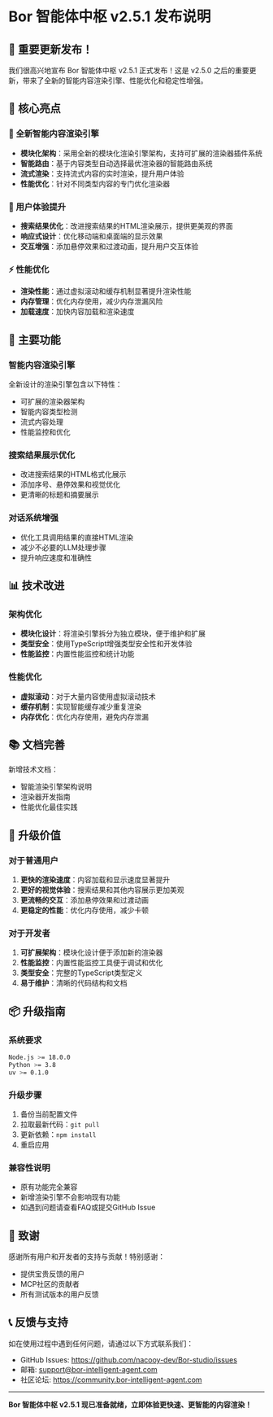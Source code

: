 # Bor 智能体中枢 v2.5.1 发布说明

## 🎉 重要更新发布！

我们很高兴地宣布 Bor 智能体中枢 v2.5.1 正式发布！这是 v2.5.0 之后的重要更新，带来了全新的智能内容渲染引擎、性能优化和稳定性增强。

## 🌟 核心亮点

### 🚀 全新智能内容渲染引擎
- **模块化架构**：采用全新的模块化渲染引擎架构，支持可扩展的渲染器插件系统
- **智能路由**：基于内容类型自动选择最优渲染器的智能路由系统
- **流式渲染**：支持流式内容的实时渲染，提升用户体验
- **性能优化**：针对不同类型内容的专门优化渲染器

### 🎨 用户体验提升
- **搜索结果优化**：改进搜索结果的HTML渲染展示，提供更美观的界面
- **响应式设计**：优化移动端和桌面端的显示效果
- **交互增强**：添加悬停效果和过渡动画，提升用户交互体验

### ⚡ 性能优化
- **渲染性能**：通过虚拟滚动和缓存机制显著提升渲染性能
- **内存管理**：优化内存使用，减少内存泄漏风险
- **加载速度**：加快内容加载和渲染速度

## 🚀 主要功能

### 智能内容渲染引擎
全新设计的渲染引擎包含以下特性：
- 可扩展的渲染器架构
- 智能内容类型检测
- 流式内容处理
- 性能监控和优化

### 搜索结果展示优化
- 改进搜索结果的HTML格式化展示
- 添加序号、悬停效果和视觉优化
- 更清晰的标题和摘要展示

### 对话系统增强
- 优化工具调用结果的直接HTML渲染
- 减少不必要的LLM处理步骤
- 提升响应速度和准确性

## 📊 技术改进

### 架构优化
- **模块化设计**：将渲染引擎拆分为独立模块，便于维护和扩展
- **类型安全**：使用TypeScript增强类型安全性和开发体验
- **性能监控**：内置性能监控和统计功能

### 性能优化
- **虚拟滚动**：对于大量内容使用虚拟滚动技术
- **缓存机制**：实现智能缓存减少重复渲染
- **内存优化**：优化内存使用，避免内存泄漏

## 📚 文档完善

新增技术文档：
- 智能渲染引擎架构说明
- 渲染器开发指南
- 性能优化最佳实践

## 🎯 升级价值

### 对于普通用户
1. **更快的渲染速度**：内容加载和显示速度显著提升
2. **更好的视觉体验**：搜索结果和其他内容展示更加美观
3. **更流畅的交互**：添加悬停效果和过渡动画
4. **更稳定的性能**：优化内存使用，减少卡顿

### 对于开发者
1. **可扩展架构**：模块化设计便于添加新的渲染器
2. **性能监控**：内置性能监控工具便于调试和优化
3. **类型安全**：完整的TypeScript类型定义
4. **易于维护**：清晰的代码结构和文档

## 📦 升级指南

### 系统要求
```bash
Node.js >= 18.0.0
Python >= 3.8
uv >= 0.1.0
```

### 升级步骤
1. 备份当前配置文件
2. 拉取最新代码：`git pull`
3. 更新依赖：`npm install`
4. 重启应用

### 兼容性说明
- 原有功能完全兼容
- 新增渲染引擎不会影响现有功能
- 如遇到问题请查看FAQ或提交GitHub Issue

## 🙏 致谢

感谢所有用户和开发者的支持与贡献！特别感谢：
- 提供宝贵反馈的用户
- MCP社区的贡献者
- 所有测试版本的用户反馈

## 📞 反馈与支持

如在使用过程中遇到任何问题，请通过以下方式联系我们：
- GitHub Issues: https://github.com/nacooy-dev/Bor-studio/issues
- 邮箱: support@bor-intelligent-agent.com
- 社区论坛: https://community.bor-intelligent-agent.com

---

**Bor 智能体中枢 v2.5.1 现已准备就绪，立即体验更快速、更智能的内容渲染！**